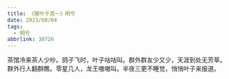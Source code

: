 ```yaml
---
title: 《赠叶子其一》明兮
date: 2023/08/04
tags:
  - 明兮
abbrlink: 30726
---
```

茶馆冷来茶人少吵。鸽子飞时，叶子咕咕叫。群外群友少又少，天涯到处无芳草。
群外行人翻群瞧。零星几人，龙王嗷嗷叫。半夜三更不睡觉，悄悄叶子来报道。
